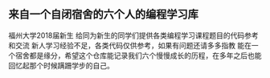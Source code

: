 ## 来自一个自闭宿舍的六个人的编程学习库
福州大学2018届新生
给同为新生的同学们提供各类编程学习课程题目的代码参考和交流
新人学习经验不足，各类代码仅供参考，如果有问题还请多多指教
能在一个宿舍都是缘分，希望这个仓库能记录我们六个慢慢成长的历程，在多年之后也能回忆起那个时候蹒跚学步的自己。
